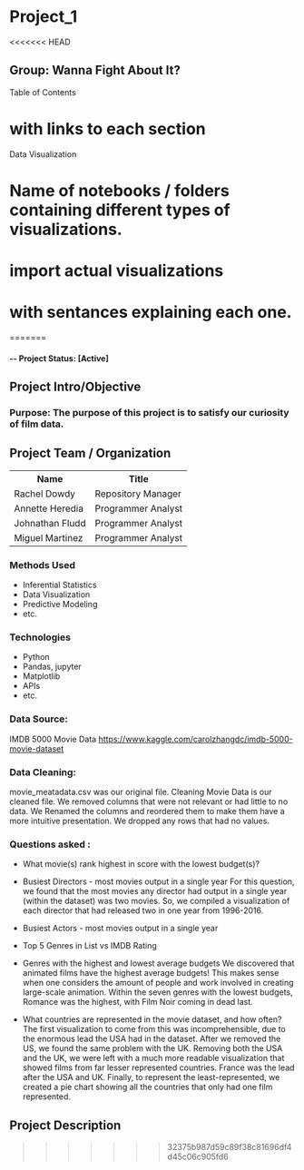 
# Project_1

<<<<<<< HEAD
## Group: Wanna Fight About It? 

Table of Contents 
# with links to each section 

Data Visualization

# Name of notebooks / folders containing different types of visualizations. 

# import actual visualizations 
# with sentances explaining each one. 
=======
#### -- Project Status: [Active]

## Project Intro/Objective
### Purpose: The purpose of this project is to satisfy our curiosity of film data.

## Project Team / Organization
<table>
  <th>Name</th>
  <th>Title</th>
  <tr>
   <td>Rachel Dowdy</td>
    <td>Repository Manager</td>
  </tr>
   <tr>
    <td>Annette Heredia</td>
    <td>Programmer Analyst</td>
  </tr>
  <tr>
    <td>Johnathan Fludd</td>
    <td>Programmer Analyst</td>
  </tr>
  <tr>
    <td>Miguel Martinez</td>
    <td>Programmer Analyst</td>
  </tr>
</table>

### Methods Used
* Inferential Statistics
* Data Visualization
* Predictive Modeling
* etc.


### Technologies
* Python
* Pandas, jupyter
* Matplotlib
* APIs
* etc. 

### Data Source:
IMDB 5000 Movie Data
https://www.kaggle.com/carolzhangdc/imdb-5000-movie-dataset


### Data Cleaning:
movie_meatadata.csv was our original file. 
Cleaning Movie Data is our cleaned file. 
We removed columns that were not relevant or had little to no data. 
We Renamed the columns and reordered them to make them have a more intuitive presentation. 
We dropped any rows that had no values. 

### Questions asked :

* What movie(s) rank highest in score with the lowest budget(s)?


* Busiest Directors - most movies output in a single year
    For this question, we found that the most movies any director had output in a single year (within the dataset) was two movies.  So, we compiled a visualization of each director that had released two in one year from 1996-2016.


* Busiest Actors - most movies output in a single year


* Top 5 Genres in List vs IMDB Rating


* Genres with the highest and lowest average budgets
    We discovered that animated films have the highest average budgets!  This makes sense when one considers the amount of people and work involved in creating large-scale animation.  Within the seven genres with the lowest budgets, Romance was the highest, with Film Noir coming in dead last.


* What countries are represented in the movie dataset, and how often?
    The first visualization to come from this was incomprehensible, due to the enormous lead the USA had in the dataset.  After we removed the US, we found the same problem with the UK.  Removing both the USA and the UK, we were left with a much more readable visualization that showed films from far lesser represented countries.  France was the lead after the USA and UK.  Finally, to represent the least-represented, we created a pie chart showing all the countries that only had one film represented.




## Project Description
>>>>>>> 32375b987d59c89f38c81696df4d45c06c905fd6
